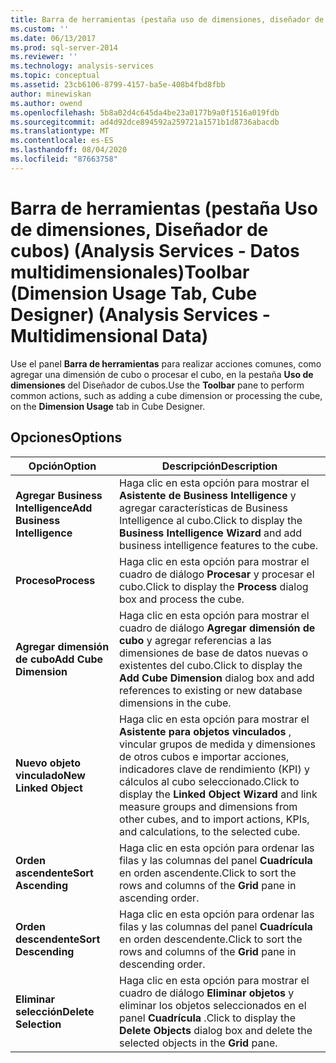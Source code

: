 ```yaml
---
title: Barra de herramientas (pestaña uso de dimensiones, diseñador de cubos) (Analysis Services-datos multidimensionales) | Microsoft Docs
ms.custom: ''
ms.date: 06/13/2017
ms.prod: sql-server-2014
ms.reviewer: ''
ms.technology: analysis-services
ms.topic: conceptual
ms.assetid: 23cb6106-8799-4157-ba5e-408b4fbd8fbb
author: minewiskan
ms.author: owend
ms.openlocfilehash: 5b8a02d4c645da4be23a0177b9a0f1516a019fdb
ms.sourcegitcommit: ad4d92dce894592a259721a1571b1d8736abacdb
ms.translationtype: MT
ms.contentlocale: es-ES
ms.lasthandoff: 08/04/2020
ms.locfileid: "87663758"
---
```

# <a name="toolbar-dimension-usage-tab-cube-designer-analysis-services---multidimensional-data"></a><span data-ttu-id="ed1d3-102">Barra de herramientas (pestaña Uso de dimensiones, Diseñador de cubos) (Analysis Services - Datos multidimensionales)</span><span class="sxs-lookup"><span data-stu-id="ed1d3-102">Toolbar (Dimension Usage Tab, Cube Designer) (Analysis Services - Multidimensional Data)</span></span>
  <span data-ttu-id="ed1d3-103">Use el panel **Barra de herramientas** para realizar acciones comunes, como agregar una dimensión de cubo o procesar el cubo, en la pestaña **Uso de dimensiones** del Diseñador de cubos.</span><span class="sxs-lookup"><span data-stu-id="ed1d3-103">Use the **Toolbar** pane to perform common actions, such as adding a cube dimension or processing the cube, on the **Dimension Usage** tab in Cube Designer.</span></span>  
  
## <a name="options"></a><span data-ttu-id="ed1d3-104">Opciones</span><span class="sxs-lookup"><span data-stu-id="ed1d3-104">Options</span></span>  
  
|<span data-ttu-id="ed1d3-105">Opción</span><span class="sxs-lookup"><span data-stu-id="ed1d3-105">Option</span></span>|<span data-ttu-id="ed1d3-106">Descripción</span><span class="sxs-lookup"><span data-stu-id="ed1d3-106">Description</span></span>|  
|------------|-----------------|  
|<span data-ttu-id="ed1d3-107">**Agregar Business Intelligence**</span><span class="sxs-lookup"><span data-stu-id="ed1d3-107">**Add Business Intelligence**</span></span>|<span data-ttu-id="ed1d3-108">Haga clic en esta opción para mostrar el **Asistente de Business Intelligence** y agregar características de Business Intelligence al cubo.</span><span class="sxs-lookup"><span data-stu-id="ed1d3-108">Click to display the **Business Intelligence Wizard** and add business intelligence features to the cube.</span></span>|  
|<span data-ttu-id="ed1d3-109">**Proceso**</span><span class="sxs-lookup"><span data-stu-id="ed1d3-109">**Process**</span></span>|<span data-ttu-id="ed1d3-110">Haga clic en esta opción para mostrar el cuadro de diálogo **Procesar** y procesar el cubo.</span><span class="sxs-lookup"><span data-stu-id="ed1d3-110">Click to display the **Process** dialog box and process the cube.</span></span>|  
|<span data-ttu-id="ed1d3-111">**Agregar dimensión de cubo**</span><span class="sxs-lookup"><span data-stu-id="ed1d3-111">**Add Cube Dimension**</span></span>|<span data-ttu-id="ed1d3-112">Haga clic en esta opción para mostrar el cuadro de diálogo **Agregar dimensión de cubo** y agregar referencias a las dimensiones de base de datos nuevas o existentes del cubo.</span><span class="sxs-lookup"><span data-stu-id="ed1d3-112">Click to display the **Add Cube Dimension** dialog box and add references to existing or new database dimensions in the cube.</span></span>|  
|<span data-ttu-id="ed1d3-113">**Nuevo objeto vinculado**</span><span class="sxs-lookup"><span data-stu-id="ed1d3-113">**New Linked Object**</span></span>|<span data-ttu-id="ed1d3-114">Haga clic en esta opción para mostrar el **Asistente para objetos vinculados** , vincular grupos de medida y dimensiones de otros cubos e importar acciones, indicadores clave de rendimiento (KPI) y cálculos al cubo seleccionado.</span><span class="sxs-lookup"><span data-stu-id="ed1d3-114">Click to display the **Linked Object Wizard** and link measure groups and dimensions from other cubes, and to import actions, KPIs, and calculations, to the selected cube.</span></span>|  
|<span data-ttu-id="ed1d3-115">**Orden ascendente**</span><span class="sxs-lookup"><span data-stu-id="ed1d3-115">**Sort Ascending**</span></span>|<span data-ttu-id="ed1d3-116">Haga clic en esta opción para ordenar las filas y las columnas del panel **Cuadrícula** en orden ascendente.</span><span class="sxs-lookup"><span data-stu-id="ed1d3-116">Click to sort the rows and columns of the **Grid** pane in ascending order.</span></span>|  
|<span data-ttu-id="ed1d3-117">**Orden descendente**</span><span class="sxs-lookup"><span data-stu-id="ed1d3-117">**Sort Descending**</span></span>|<span data-ttu-id="ed1d3-118">Haga clic en esta opción para ordenar las filas y las columnas del panel **Cuadrícula** en orden descendente.</span><span class="sxs-lookup"><span data-stu-id="ed1d3-118">Click to sort the rows and columns of the **Grid** pane in descending order.</span></span>|  
|<span data-ttu-id="ed1d3-119">**Eliminar selección**</span><span class="sxs-lookup"><span data-stu-id="ed1d3-119">**Delete Selection**</span></span>|<span data-ttu-id="ed1d3-120">Haga clic en esta opción para mostrar el cuadro de diálogo **Eliminar objetos** y eliminar los objetos seleccionados en el panel **Cuadrícula** .</span><span class="sxs-lookup"><span data-stu-id="ed1d3-120">Click to display the **Delete Objects** dialog box and delete the selected objects in the **Grid** pane.</span></span>|  
  
  
